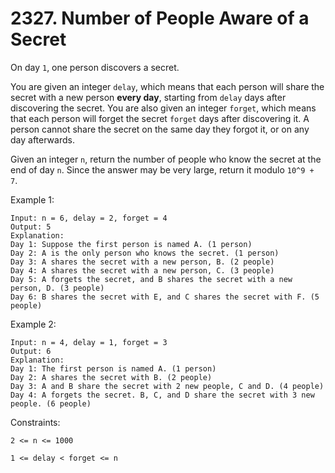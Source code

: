 # 2327. Number of People Aware of a Secret

On day `1`, one person discovers a secret.

You are given an integer `delay`, which means that each person will share the secret with a new person **every day**, starting from `delay` days after discovering the secret. You are also given an integer `forget`, which means that each person will forget the secret `forget` days after discovering it. A person cannot share the secret on the same day they forgot it, or on any day afterwards.

Given an integer `n`, return the number of people who know the secret at the end of day `n`. Since the answer may be very large, return it modulo `10^9 + 7`.

Example 1:

    Input: n = 6, delay = 2, forget = 4
    Output: 5
    Explanation:
    Day 1: Suppose the first person is named A. (1 person)
    Day 2: A is the only person who knows the secret. (1 person)
    Day 3: A shares the secret with a new person, B. (2 people)
    Day 4: A shares the secret with a new person, C. (3 people)
    Day 5: A forgets the secret, and B shares the secret with a new person, D. (3 people)
    Day 6: B shares the secret with E, and C shares the secret with F. (5 people)

Example 2:

    Input: n = 4, delay = 1, forget = 3
    Output: 6
    Explanation:
    Day 1: The first person is named A. (1 person)
    Day 2: A shares the secret with B. (2 people)
    Day 3: A and B share the secret with 2 new people, C and D. (4 people)
    Day 4: A forgets the secret. B, C, and D share the secret with 3 new people. (6 people)

Constraints:

`2 <= n <= 1000`

`1 <= delay < forget <= n`